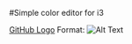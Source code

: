 #Simple color editor for i3

[GitHub Logo](https://github.com/kraken97/i3configEditor/blob/master/sreen.png)
Format: ![Alt Text](url)
